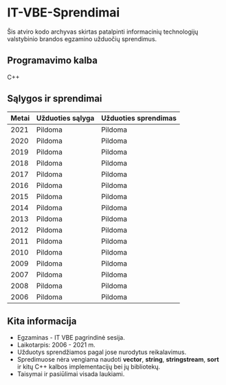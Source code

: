 # IT-VBE-Sprendimai
Šis atviro kodo archyvas skirtas patalpinti informacinių technologijų valstybinio brandos egzamino užduočių sprendimus.
## Programavimo kalba
C++
## Sąlygos ir sprendimai
Metai | Užduoties sąlyga | Užduoties sprendimas | 
| --- | --- | --- |
| 2021 | Pildoma | Pildoma | 
| 2020 | Pildoma | Pildoma | 
| 2019 | Pildoma | Pildoma | 
| 2018 | Pildoma | Pildoma | 
| 2017 | Pildoma | Pildoma | 
| 2016 | Pildoma | Pildoma | 
| 2015 | Pildoma | Pildoma | 
| 2014 | Pildoma | Pildoma | 
| 2013 | Pildoma | Pildoma | 
| 2012 | Pildoma | Pildoma | 
| 2011 | Pildoma | Pildoma | 
| 2010 | Pildoma | Pildoma | 
| 2009 | Pildoma | Pildoma |
| 2007 | Pildoma | Pildoma | 
| 2008 | Pildoma | Pildoma | 
| 2006 | Pildoma | Pildoma | 

## Kita informacija
- Egzaminas - IT VBE pagrindinė sesija.
- Laikotarpis: 2006 - 2021 m.
- Užduotys sprendžiamos pagal jose nurodytus reikalavimus.
- Spredimuose nėra vengiama naudoti <b>vector</b>, <b>string</b>, <b>stringstream</b>, <b>sort</b> ir kitų C++ kalbos implementacijų bei jų bibliotekų.
- Taisymai ir pasiūlimai visada laukiami.


